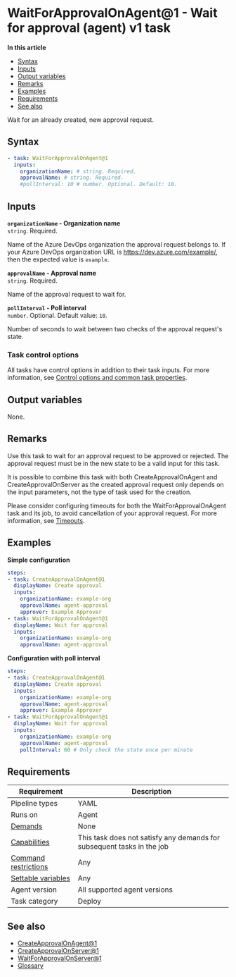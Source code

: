 # WaitForApprovalOnAgent@1 - Wait for approval (agent) v1 task

**In this article**
- [Syntax](#syntax)
- [Inputs](#inputs)
- [Output variables](#output-variables)
- [Remarks](#remarks)
- [Examples](#examples)
- [Requirements](#requirements)
- [See also](#see-also)

Wait for an already created, new approval request.

## Syntax

```yaml
- task: WaitForApprovalOnAgent@1
  inputs:
    organizationName: # string. Required.
    approvalName: # string. Required.
    #pollInterval: 10 # number. Optional. Default: 10.
```

## Inputs

**`organizationName` - Organization name**  
`string`. Required.

Name of the Azure DevOps organization the approval request belongs to. 
If your Azure DevOps organization URL is https://dev.azure.com/example/, then the expected value is `example`.

**`approvalName` - Approval name**  
`string`. Required.

Name of the approval request to wait for.

**`pollInterval` - Poll interval**  
`number`. Optional. Default value: `10`.

Number of seconds to wait between two checks of the approval request's state.

### Task control options

All tasks have control options in addition to their task inputs. 
For more information, see [Control options and common task properties](https://learn.microsoft.com/en-us/azure/devops/pipelines/yaml-schema/steps-task?view=azure-pipelines#common-task-properties).

## Output variables

None.

## Remarks

Use this task to wait for an approval request to be approved or rejected. The approval request must be in the new state to be a valid input for this task.

It is possible to combine this task with both CreateApprovalOnAgent and CreateApprovalOnServer as the created approval request only depends on the
input parameters, not the type of task used for the creation.

Please consider configuring timeouts for both the WaitForApprovalOnAgent task and its job, to avoid cancellation of your approval request.
For more information, see [Timeouts](https://learn.microsoft.com/en-us/azure/devops/pipelines/process/phases?view=azure-devops#timeouts).

## Examples

**Simple configuration**
```yaml
steps:
- task: CreateApprovalOnAgent@1
  displayName: Create approval
  inputs:
    organizationName: example-org
    approvalName: agent-approval
    approver: Example Approver
- task: WaitForApprovalOnAgent@1
  displayName: Wait for approval
  inputs:
    organizationName: example-org  
    approvalName: agent-approval
```

**Configuration with poll interval**
```yaml
steps:
- task: CreateApprovalOnAgent@1
  displayName: Create approval
  inputs:
    organizationName: example-org
    approvalName: agent-approval
    approver: Example Approver
- task: WaitForApprovalOnAgent@1
  displayName: Wait for approval
  inputs:
    organizationName: example-org  
    approvalName: agent-approval
    pollInterval: 60 # Only check the state once per minute
```

## Requirements

|Requirement|Description|
|---|---|
|Pipeline types|YAML|
|Runs on|Agent|
|[Demands](https://learn.microsoft.com/en-us/azure/devops/pipelines/yaml-schema/pool-demands?view=azure-pipelines)|None|
|[Capabilities](https://learn.microsoft.com/en-us/azure/devops/pipelines/agents/agents?view=azure-devops#capabilities)|This task does not satisfy any demands for subsequent tasks in the job|
|[Command restrictions](https://learn.microsoft.com/en-us/azure/devops/pipelines/security/templates?view=azure-devops#agent-logging-command-restrictions)|Any|
|[Settable variables](https://learn.microsoft.com/en-us/azure/devops/pipelines/security/templates?view=azure-devops#agent-logging-command-restrictions)|Any|
|Agent version|All supported agent versions|
|Task category|Deploy|

## See also
- [CreateApprovalOnAgent@1](/flexible-approvals/tasks/create-approval-on-agent/create-approval-on-agent-v1.md)
- [CreateApprovalOnServer@1](/flexible-approvals/tasks/create-approval-on-server/create-approval-on-server-v1.md)
- [WaitForApprovalOnServer@1](/flexible-approvals/tasks/wait-for-approval-on-server/wait-for-approval-on-server-v1.md)
- [Glossary](/flexible-approvals/common/glossary.md)